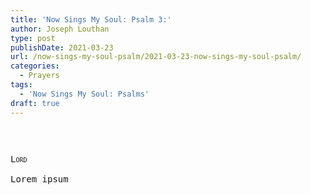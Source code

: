```yaml
---
title: 'Now Sings My Soul: Psalm 3:'
author: Joseph Louthan
type: post
publishDate: 2021-03-23
url: /now-sings-my-soul-psalm/2021-03-23-now-sings-my-soul-psalm/
categories:
  - Prayers
tags:
  - 'Now Sings My Soul: Psalms'
draft: true
---
```

<pre>

<pre>
<pre>
<div style="font-variant: small-caps;">Lord</div>
Lorem ipsum
</pre>
